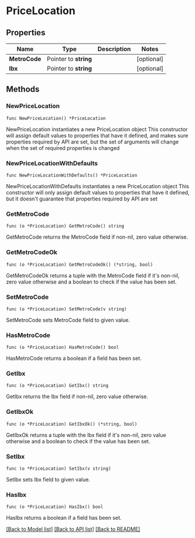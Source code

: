 # PriceLocation

## Properties

Name | Type | Description | Notes
------------ | ------------- | ------------- | -------------
**MetroCode** | Pointer to **string** |  | [optional] 
**Ibx** | Pointer to **string** |  | [optional] 

## Methods

### NewPriceLocation

`func NewPriceLocation() *PriceLocation`

NewPriceLocation instantiates a new PriceLocation object
This constructor will assign default values to properties that have it defined,
and makes sure properties required by API are set, but the set of arguments
will change when the set of required properties is changed

### NewPriceLocationWithDefaults

`func NewPriceLocationWithDefaults() *PriceLocation`

NewPriceLocationWithDefaults instantiates a new PriceLocation object
This constructor will only assign default values to properties that have it defined,
but it doesn't guarantee that properties required by API are set

### GetMetroCode

`func (o *PriceLocation) GetMetroCode() string`

GetMetroCode returns the MetroCode field if non-nil, zero value otherwise.

### GetMetroCodeOk

`func (o *PriceLocation) GetMetroCodeOk() (*string, bool)`

GetMetroCodeOk returns a tuple with the MetroCode field if it's non-nil, zero value otherwise
and a boolean to check if the value has been set.

### SetMetroCode

`func (o *PriceLocation) SetMetroCode(v string)`

SetMetroCode sets MetroCode field to given value.

### HasMetroCode

`func (o *PriceLocation) HasMetroCode() bool`

HasMetroCode returns a boolean if a field has been set.

### GetIbx

`func (o *PriceLocation) GetIbx() string`

GetIbx returns the Ibx field if non-nil, zero value otherwise.

### GetIbxOk

`func (o *PriceLocation) GetIbxOk() (*string, bool)`

GetIbxOk returns a tuple with the Ibx field if it's non-nil, zero value otherwise
and a boolean to check if the value has been set.

### SetIbx

`func (o *PriceLocation) SetIbx(v string)`

SetIbx sets Ibx field to given value.

### HasIbx

`func (o *PriceLocation) HasIbx() bool`

HasIbx returns a boolean if a field has been set.


[[Back to Model list]](../README.md#documentation-for-models) [[Back to API list]](../README.md#documentation-for-api-endpoints) [[Back to README]](../README.md)


